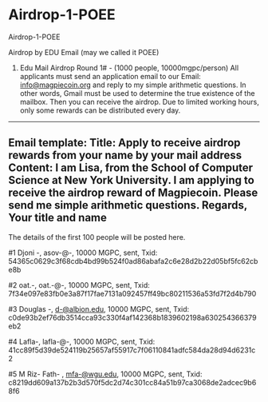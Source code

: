 # Airdrop-1-POEE
Airdrop-1-POEE

Airdrop by EDU Email (may we called it POEE)
1. Edu Mail Airdrop Round 1# - (1000 people, 10000mgpc/person)
All applicants must send an application email to our Email: info@magpiecoin.org  and reply to my simple arithmetic questions. In other words, Gmail must be used to determine the true existence of the mailbox. Then you can receive the airdrop.
Due to limited working hours, only some rewards can be distributed every day.

---------------------------------
Email template:
Title: 
Apply to receive airdrop rewards from your name by your mail address
Content:
I am Lisa, from the School of Computer Science at New York University.
I am applying to receive the airdrop reward of Magpiecoin.
Please send me simple arithmetic questions.
Regards,
Your title and name
----------------------
The details of the first 100 people will be posted here.

#1 Djoni -,  asov-@-, 10000 MGPC, sent, Txid: 54365c0629c3f68cdb4bd99b524f0ad86abafa2c6e28d2b22d05bf5fc62cbe8b

#2 oat.-,  oat.-@-, 10000 MGPC, sent, Txid: 7f34e097e83fb0e3a87f17fae7131a092457ff49bc80211536a53fd7f2d4b790

#3 Douglas -, d-@albion.edu, 10000 MGPC, sent, Txid: c0de93b2ef76db3514cca93c330f4af142368b1839602198a630254366379eb2

#4 Lafla-, lafla-@-, 10000 MGPC, sent, Txid: 41cc89f5d39de524119b25657af55917c7f06110841adfc584da28d94d6231c2

#5 M Riz- Fath- , mfa-@wgu.edu, 10000 MGPC, sent, Txid: c8219dd609a137b2b3d570f5dc2d74c301cc84a51b97ca3068de2adcec9b68f6